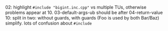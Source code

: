 02: highlight `#include "bigint.inc.cpp"` vs multiple TUs, otherwise problems appear at 10.
03-default-args-ub should be after 04-return-value
10: split in two: without guards, with guards (Foo is used by both Bar/Baz)
    simplify.
    lots of confusion about `#include`
